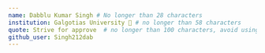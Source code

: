 ```yaml
---
name: Dabblu Kumar Singh # No longer than 28 characters
institution: Galgotias University 🚩 # no longer than 58 characters
quote: Strive for approve  # no longer than 100 characters, avoid using quotes(") to guarantee the format remains the same.
github_user: Singh212dab
---
```

